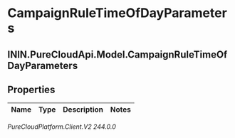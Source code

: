 # CampaignRuleTimeOfDayParameters

## ININ.PureCloudApi.Model.CampaignRuleTimeOfDayParameters

## Properties

|Name | Type | Description | Notes|
|------------ | ------------- | ------------- | -------------|



_PureCloudPlatform.Client.V2 244.0.0_
